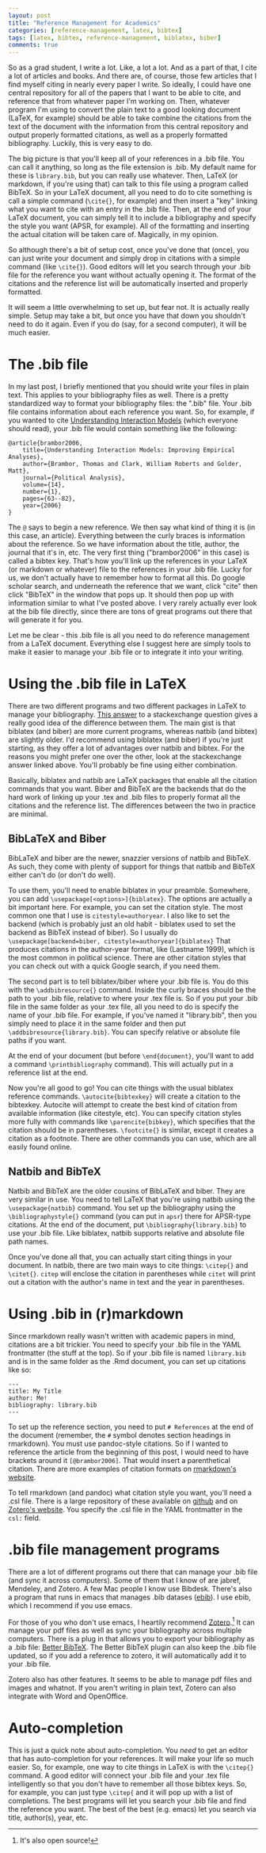 ```yaml
---
layout: post
title: "Reference Management for Academics"
categories: [reference-management, latex, bibtex]
tags: [latex, bibtex, reference-management, biblatex, biber]
comments: true
---
```


So as a grad student, I write a lot.  Like, a lot a lot.  And as a
part of that, I cite a lot of articles and books.  And there are, of
course, those few articles that I find myself citing in nearly every
paper I write.  So ideally, I could have one central repository for
all of the papers that I want to be able to cite, and reference that
from whatever paper I'm working on.  Then, whatever program I'm using
to convert the plain text to a good looking document (LaTeX, for
example) should be able to take combine the citations from the text of
the document with the information from this central repository and
output properly formatted citations, as well as a properly formatted
bibliography.  Luckily, this is very easy to do.

The big picture is that you'll keep all of your references in a .bib
file.  You can call it anything, so long as the file extension is
.bib.  My default name for these is `library.bib`, but you can really
use whatever.  Then, LaTeX (or markdown, if you're using that) can
talk to this file using a program called BibTeX.  So in your LaTeX
document, all you need to do to cite something is call a simple
command (`\cite{}`, for example) and then insert a "key" linking what
you want to cite with an entry in the .bib file.  Then, at the end of
your LaTeX document, you can simply tell it to include a bibliography
and specify the style you want (APSR, for example).  All of the
formatting and inserting the actual citation will be taken care of.
Magically, in my opinion.

So although there's a bit of setup cost, once you've done that (once),
you can just write your document and simply drop in citations with a
simple command (like `\cite{}`).  Good editors will let you search
through your .bib file for the reference you want without actually
opening it.  The format of the citations and the reference list will
be automatically inserted and properly formatted.

It will seem a little overwhelming to set up, but fear not.  It is
actually really simple.  Setup may take a bit, but once you have that
down you shouldn't need to do it again.  Even if you do (say, for a
second computer), it will be much easier.

# The .bib file
In my last post, I briefly mentioned that you should
write your files in plain text.  This applies to your bibliography
files as well.  There is a pretty standardized way to format your
bibliography files: the ".bib" file.  Your .bib file contains
information about each reference you want.  So, for example, if you
wanted to cite
[Understanding Interaction Models](http://pan.oxfordjournals.org/content/14/1/63.short) (which everyone should read), your .bib file would contain something like the following:

    @article{brambor2006,
        title={Understanding Interaction Models: Improving Empirical Analyses},
        author={Brambor, Thomas and Clark, William Roberts and Golder, Matt},
        journal={Political Analysis},
        volume={14},
        number={1},
        pages={63--82},
        year={2006}
    }

The `@` says to begin a new reference.  We then say what kind of thing it is (in this case, an article).
Everything between the curly braces is information about the reference.
So we have information about the title, author, the journal that it's in, etc.
The very first thing ("brambor2006" in this case) is called a bibtex key.
That's how you'll link up the references in your LaTeX (or markdown or whatever) file to the references in your .bib file.
Lucky for us, we don't actually have to remember how to format all this.
Do google scholar search, and underneath the reference that we want, click "cite" then click "BibTeX" in the window that pops up.
It should then pop up with information similar to what I've posted
above. I very rarely actually ever look at the bib file directly,
since there are tons of great programs out there that will generate it
for you.

Let me be clear - this .bib file is all you need to do reference management from a LaTeX document.  Everything else I suggest here are simply tools to make it easier to manage your .bib file or to integrate it into your writing.

# Using the .bib file in LaTeX
There are two different programs and two different packages in LaTeX to manage your bibliography.
[This answer](http://tex.stackexchange.com/a/25702)
to a stackexchange question gives a really good idea of the difference
between them. The main gist is that biblatex (and biber) are more
current programs, whereas natbib (and bibtex) are slightly older. I'd
recommend using biblatex (and biber) if you're just starting, as they
offer a lot of advantages over natbib and bibtex. For the reasons you
might prefer one over the other, look at the stackexchange answer
linked above. You'll probably be fine using either combination.

Basically, biblatex and natbib are LaTeX packages that enable all the
citation commands that you want. Biber and BibTeX are the backends
that do the hard work of linking up your .tex and .bib files to
properly format all the citations and the reference list. The
differences between the two in practice are minimal.

## BibLaTeX and Biber
BibLaTeX and biber are the newer, snazzier
versions of natbib and BibTeX. As such, they come with plenty of
support for things that natbib and BibTeX either can't do (or don't do
well).

To use them, you'll need to enable biblatex in your
preamble. Somewhere, you can add
`\usepackage[<options>]{biblatex}`. The options are actually a bit
important here. For example, you can set the citation style. The most
common one that I use is `citestyle=authoryear`. I also like to set
the backend (which is probably just an old habit - biblatex used to
set the backend as BibTeX instead of biber). So I usually do
`\usepackage[backend=biber, citestyle=authoryear]{biblatex}` That
produces citations in the author-year format, like (Lastname 1999),
which is the most common in political science. There are other
citation styles that you can check out with a quick Google search, if
you need them.

The second part is to tell biblatex/biber where your .bib file is. You
do this with the `\addbibresource{}` command. Inside the curly braces
should be the path to your .bib file, relative to where your .tex file
is. So if you put your .bib file in the same folder as your .tex file,
all you need to do is specify the name of your .bib file. For example,
if you've named it "library.bib", then you simply need to place it in
the same folder and then put `\addbibresource{library.bib}`. You can
specify relative or absolute file paths if you want.

At the end of your document (but before `\end{document}`, you'll want
to add a command `\printbibliography` command). This will actually put
in a reference list at the end.

Now you're all good to go! You can cite things with the usual biblatex
reference commands. `\autocite{bibtexkey}` will create a citation to
the bibtexkey. Autocite will attempt to create the best kind of
citation from available information (like citestyle, etc). You can
specify citation styles more fully with commands like
`\parencite{bibkey}`, which specifies that the citation should be in
parentheses. `\footcite{}` is similar, except it creates a citation as
a footnote. There are other commands you can use, which are all easily
found online.

## Natbib and BibTeX
Natbib and BibTeX are the older cousins of
BibLaTeX and biber. They are very similar in use. You need to tell
LaTeX that you're using natbib using the `\usepackage{natbib}`
command. You set up the bibliography using the `\bibliographystyle{}`
command (you can put in `apsr`) there for APSR-type citations. At the
end of the document, put `\bibliography{library.bib}` to use your .bib
file. Like biblatex, natbib supports relative and absolute file path
names.

Once you've done all that, you can actually start citing things in
your document. In natbib, there are two main ways to cite things:
`\citep{}` and `\citet{}`. `citep` will enclose the citation in
parentheses while `citet` will print out a citation with the author's
name in text and the year in parentheses.

# Using .bib in (r)markdown
Since rmarkdown really wasn't written with academic papers in mind,
citations are a bit trickier. You need to specify your .bib file in
the YAML frontmatter (the stuff at the top). So if your .bib file is
named `library.bib` and is in the same folder as the .Rmd document,
you can set up citations like so:

    ---
    title: My Title
    author: Me!
    bibliography: library.bib
    ---

To set up the reference section, you need to put `# References` at the
end of the document (remember, the `#` symbol denotes section headings
in rmarkdown). You must use pandoc-style citations. So if I wanted to
reference the article from the beginning of this post, I would need to
have brackets around it `[@brambor2006]`. That would insert a
parenthetical citation. There are more examples of citation formats on
[rmarkdown's website](http://rmarkdown.rstudio.com/authoring_bibliographies_and_citations.html).

To tell rmarkdown (and pandoc) what citation style you want, you'll
need a .csl file. There is a large repository of these available on
[github](https://github.com/citation-style-language/styles) and on
[Zotero's website](https://www.zotero.org/styles). You
specify the .csl file in the YAML frontmatter in the `csl:` field. 

# .bib file management programs
There are a lot of different programs out there that can manage your .bib file (and sync it across
computers).  Some of them that I know of are jabref, Mendeley, and
Zotero.  A few Mac people I know use Bibdesk.  There's also a program
that runs in emacs that manages .bib datases
([ebib](http://joostkremers.github.io/ebib/)).  I use ebib, which I
recommend if you use emacs.

For those of you who don't use emacs, I heartily recommend
[Zotero](https://www.zotero.org/).[^zotero] It can manage your pdf
files as well as sync your bibliography across multiple computers.
There is a plug in that allows you to export your bibliography as a
.bib file: [Better BibTeX](https://zotplus.github.io/better-bibtex/).
The Better BibTeX plugin can also keep the .bib file updated, so if
you add a reference to zotero, it will automatically add it to your
.bib file.

Zotero also has other features.
It seems to be able to manage pdf files and images and whatnot. If you aren't writing in plain
text, Zotero can also integrate with Word and OpenOffice.

[^zotero]: It's also open source!

# Auto-completion
This is just a quick note about auto-completion.
You *need* to get an editor that has auto-completion for your
references.  It will make your life so much easier.  So, for example,
one way to cite things in LaTeX is with the `\citep{}` command.  A
good editor will connect your .bib file and your .tex file
intelligently so that you don't have to remember all those bibtex
keys.  So, for example, you can just type `\citep{` and it will pop up
with a list of completions.  The best programs will let you search
your .bib file and find the reference you want.  The best of the best
(e.g. emacs) let you search via title, author(s), year, etc.
